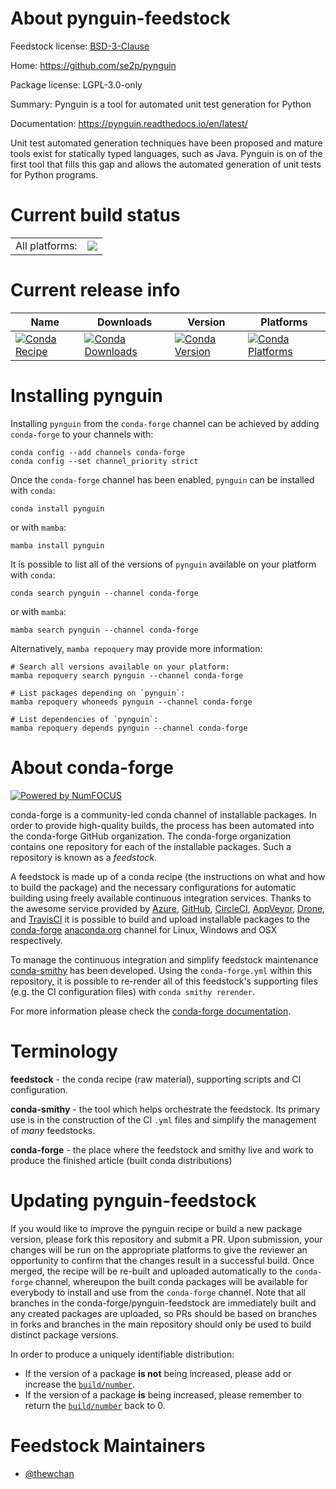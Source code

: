 About pynguin-feedstock
=======================

Feedstock license: [BSD-3-Clause](https://github.com/conda-forge/pynguin-feedstock/blob/main/LICENSE.txt)

Home: https://github.com/se2p/pynguin

Package license: LGPL-3.0-only

Summary: Pynguin is a tool for automated unit test generation for Python

Documentation: https://pynguin.readthedocs.io/en/latest/

Unit test automated generation techniques have been proposed and mature
 tools exist for statically typed languages, such as Java. Pynguin is on of
 the first tool that fills this gap and allows the automated generation of
 unit tests for Python programs.


Current build status
====================


<table><tr><td>All platforms:</td>
    <td>
      <a href="https://dev.azure.com/conda-forge/feedstock-builds/_build/latest?definitionId=12931&branchName=main">
        <img src="https://dev.azure.com/conda-forge/feedstock-builds/_apis/build/status/pynguin-feedstock?branchName=main">
      </a>
    </td>
  </tr>
</table>

Current release info
====================

| Name | Downloads | Version | Platforms |
| --- | --- | --- | --- |
| [![Conda Recipe](https://img.shields.io/badge/recipe-pynguin-green.svg)](https://anaconda.org/conda-forge/pynguin) | [![Conda Downloads](https://img.shields.io/conda/dn/conda-forge/pynguin.svg)](https://anaconda.org/conda-forge/pynguin) | [![Conda Version](https://img.shields.io/conda/vn/conda-forge/pynguin.svg)](https://anaconda.org/conda-forge/pynguin) | [![Conda Platforms](https://img.shields.io/conda/pn/conda-forge/pynguin.svg)](https://anaconda.org/conda-forge/pynguin) |

Installing pynguin
==================

Installing `pynguin` from the `conda-forge` channel can be achieved by adding `conda-forge` to your channels with:

```
conda config --add channels conda-forge
conda config --set channel_priority strict
```

Once the `conda-forge` channel has been enabled, `pynguin` can be installed with `conda`:

```
conda install pynguin
```

or with `mamba`:

```
mamba install pynguin
```

It is possible to list all of the versions of `pynguin` available on your platform with `conda`:

```
conda search pynguin --channel conda-forge
```

or with `mamba`:

```
mamba search pynguin --channel conda-forge
```

Alternatively, `mamba repoquery` may provide more information:

```
# Search all versions available on your platform:
mamba repoquery search pynguin --channel conda-forge

# List packages depending on `pynguin`:
mamba repoquery whoneeds pynguin --channel conda-forge

# List dependencies of `pynguin`:
mamba repoquery depends pynguin --channel conda-forge
```


About conda-forge
=================

[![Powered by
NumFOCUS](https://img.shields.io/badge/powered%20by-NumFOCUS-orange.svg?style=flat&colorA=E1523D&colorB=007D8A)](https://numfocus.org)

conda-forge is a community-led conda channel of installable packages.
In order to provide high-quality builds, the process has been automated into the
conda-forge GitHub organization. The conda-forge organization contains one repository
for each of the installable packages. Such a repository is known as a *feedstock*.

A feedstock is made up of a conda recipe (the instructions on what and how to build
the package) and the necessary configurations for automatic building using freely
available continuous integration services. Thanks to the awesome service provided by
[Azure](https://azure.microsoft.com/en-us/services/devops/), [GitHub](https://github.com/),
[CircleCI](https://circleci.com/), [AppVeyor](https://www.appveyor.com/),
[Drone](https://cloud.drone.io/welcome), and [TravisCI](https://travis-ci.com/)
it is possible to build and upload installable packages to the
[conda-forge](https://anaconda.org/conda-forge) [anaconda.org](https://anaconda.org/)
channel for Linux, Windows and OSX respectively.

To manage the continuous integration and simplify feedstock maintenance
[conda-smithy](https://github.com/conda-forge/conda-smithy) has been developed.
Using the ``conda-forge.yml`` within this repository, it is possible to re-render all of
this feedstock's supporting files (e.g. the CI configuration files) with ``conda smithy rerender``.

For more information please check the [conda-forge documentation](https://conda-forge.org/docs/).

Terminology
===========

**feedstock** - the conda recipe (raw material), supporting scripts and CI configuration.

**conda-smithy** - the tool which helps orchestrate the feedstock.
                   Its primary use is in the construction of the CI ``.yml`` files
                   and simplify the management of *many* feedstocks.

**conda-forge** - the place where the feedstock and smithy live and work to
                  produce the finished article (built conda distributions)


Updating pynguin-feedstock
==========================

If you would like to improve the pynguin recipe or build a new
package version, please fork this repository and submit a PR. Upon submission,
your changes will be run on the appropriate platforms to give the reviewer an
opportunity to confirm that the changes result in a successful build. Once
merged, the recipe will be re-built and uploaded automatically to the
`conda-forge` channel, whereupon the built conda packages will be available for
everybody to install and use from the `conda-forge` channel.
Note that all branches in the conda-forge/pynguin-feedstock are
immediately built and any created packages are uploaded, so PRs should be based
on branches in forks and branches in the main repository should only be used to
build distinct package versions.

In order to produce a uniquely identifiable distribution:
 * If the version of a package **is not** being increased, please add or increase
   the [``build/number``](https://docs.conda.io/projects/conda-build/en/latest/resources/define-metadata.html#build-number-and-string).
 * If the version of a package **is** being increased, please remember to return
   the [``build/number``](https://docs.conda.io/projects/conda-build/en/latest/resources/define-metadata.html#build-number-and-string)
   back to 0.

Feedstock Maintainers
=====================

* [@thewchan](https://github.com/thewchan/)

